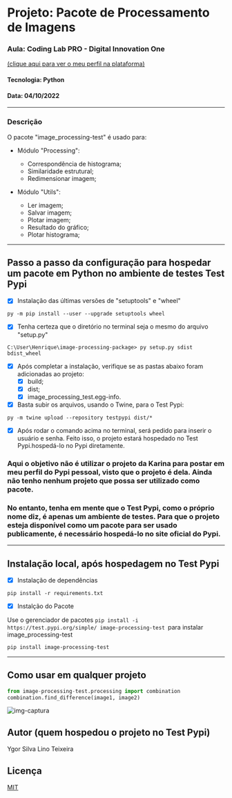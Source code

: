 # Projeto: Pacote de Processamento de Imagens

### Aula: Coding Lab PRO - Digital Innovation One

[(clique aqui para ver o meu perfil na plataforma)](https://web.dio.me/users/ygor-1996?tab=achievements)

#### Tecnologia: Python

#### Data: 04/10/2022

-----------------------------------------

### Descrição

O pacote "image_processing-test" é usado para:

- Módulo "Processing":
  - Correspondência de histograma;
  - Similaridade estrutural;
  - Redimensionar imagem;

- Módulo "Utils":
  - Ler imagem;
  - Salvar imagem;
  - Plotar imagem;
  - Resultado do gráfico;
  - Plotar histograma;

---------------------------------------------

## Passo a passo da configuração para hospedar um pacote em Python no ambiente de testes Test Pypi

- [x] Instalação das últimas versões de "setuptools" e "wheel"

```
py -m pip install --user --upgrade setuptools wheel
```

- [x] Tenha certeza que o diretório no terminal seja o mesmo do arquivo "setup.py"

```
C:\User\Henrique\image-processing-package> py setup.py sdist bdist_wheel
```

- [x] Após completar a instalação, verifique se as pastas abaixo foram adicionadas ao projeto:
  - [x] build;
  - [x] dist;
  - [x] image_processing_test.egg-info.

- [x] Basta subir os arquivos, usando o Twine, para o Test Pypi:

```
py -m twine upload --repository testpypi dist/*
```

- [x] Após rodar o comando acima no terminal, será pedido para inserir o usuário e senha. Feito isso, o projeto estará hospedado no Test Pypi.hospedá-lo no Pypi diretamente.

### Aqui o objetivo não é utilizar o projeto da Karina para postar em meu perfil do Pypi pessoal, visto que o projeto é dela. Ainda não tenho nenhum projeto que possa ser utilizado como pacote.

### No entanto, tenha em mente que o Test Pypi, como o próprio nome diz, é apenas um ambiente de testes. Para que o projeto esteja disponível como um pacote para ser usado publicamente, é necessário hospedá-lo no site oficial do Pypi.

----------------------------------------------------

## Instalação local, após hospedagem no Test Pypi

- [x] Instalação de dependências

```
pip install -r requirements.txt
```

- [x] Instalção do Pacote

Use o gerenciador de pacotes ```pip install -i https://test.pypi.org/simple/ image-processing-test ```para instalar image_processing-test

```bash
pip install image-processing-test
```

-------------------------------------------------

## Como usar em qualquer projeto

```python
from image-processing-test.processing import combination
combination.find_difference(image1, image2)
```
![img-captura](https://user-images.githubusercontent.com/107101341/193981627-ec20bb55-4283-48c4-be44-b4323f6b4d10.png)

## Autor (quem hospedou o projeto no Test Pypi)

Ygor Silva Lino Teixeira

## Licença

[MIT](https://choosealicense.com/licenses/mit/)
